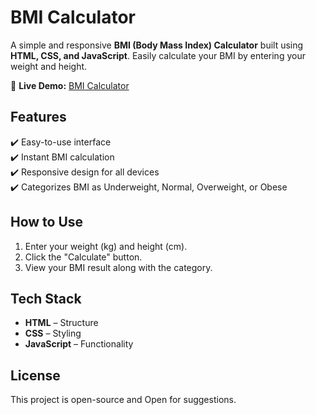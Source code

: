 # BMI Calculator

A simple and responsive **BMI (Body Mass Index) Calculator** built using **HTML, CSS, and JavaScript**. Easily calculate your BMI by entering your weight and height.

🚀 **Live Demo:** [BMI Calculator](https://yashpandey1405.github.io/BMI-calculator/)

## Features

✔️ Easy-to-use interface  
✔️ Instant BMI calculation  
✔️ Responsive design for all devices  
✔️ Categorizes BMI as Underweight, Normal, Overweight, or Obese

## How to Use

1. Enter your weight (kg) and height (cm).
2. Click the "Calculate" button.
3. View your BMI result along with the category.

## Tech Stack

- **HTML** – Structure
- **CSS** – Styling
- **JavaScript** – Functionality

## License

This project is open-source and Open for suggestions.

